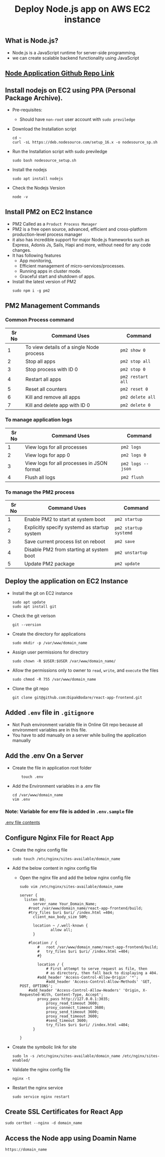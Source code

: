 # <h1 align=center> Deploy Node.js app on AWS EC2 instance <h1>

## What is Node.js?
- Node.js is a JavaScript runtime for server-side programming. 
- we can create scalable backend functionality using JavaScript  
  
## [Node Application Github Repo Link](https://github.com/DipakBodare/node-api-backend)  

## Install nodejs on EC2 using PPA (Personal Package Archive).
- Pre-requisites: 
  - Should have ```non-root``` user account with ```sudo previledge```
  
- Download the Installation script
  ```
  cd ~
  curl -sL https://deb.nodesource.com/setup_16.x -o nodesource_sp.sh
  ```
  
- Run the Installation script with sudo previledge
  ```
  sudo bash nodesource_setup.sh
  ```
- Install the nodejs
  ```
  sudo apt install nodejs
  ```
  
- Check the Nodejs Version
  ```
  node -v
  ``` 
 
## Install PM2 on EC2 Instance
- PM2 Called as a ```Product Process Manager```
- PM2 is a free open source, advanced, efficient and cross-platform production-level process manager
- it also has incredible support for major Node.js frameworks such as Express, Adonis Js, Sails, Hapi and more, without need for any code changes.
- It has following features
  - App monitoring, 
  - Efficient management of micro-services/processes. 
  - Running apps in cluster mode. 
  - Graceful start and shutdown of apps.  
- Install the latest version of PM2
  ```
  sudo npm i -g pm2 
  ```
## PM2 Management Commands
### Common Process command  
   
  | Sr No | Command Uses | Command |
  |------|--------|---------|
  | 1 | To view details of a single Node process | `pm2 show 0` |
  | 2 | Stop all apps | `pm2 stop all` |  
  | 3 | Stop process with ID 0 | `pm2 stop 0` | 
  | 4 | Restart all apps | `pm2 restart all` |
  | 5 | Reset all counters | `pm2 reset 0` | 
  | 6 | Kill and remove all apps | `pm2 delete all` |
  | 7 | Kill and delete app with ID 0 | `pm2 delete 0` |
 
### To manage application logs  
  | Sr No | Command Uses | Command |
  |------|--------|---------|
  | 1 | View logs for all processes | `pm2 logs` |
  | 2 | View logs for app 0  | `pm2 logs 0` |
  | 3 | View logs for all processes in JSON format | `pm2 logs --json` |
  | 4 | Flush all logs | `pm2 flush` |
 
### To manage the PM2 process
  | Sr No | Command Uses | Command |
  |------|--------|---------|
  | 1 | Enable PM2 to start at system boot | `pm2 startup` |
  | 2 | Explicitly specify systemd as startup system | `pm2 startup systemd` |
  | 3 | Save current process list on reboot | `pm2 save` |
  | 4 | Disable PM2 from starting at system boot | `pm2 unstartup` |
  | 5 | Update PM2 package | `pm2 update` | 
  
## Deploy the application on EC2 Instance
- Install the git on EC2 instance
  ```
  sudo apt update
  sudo apt install git
  ```
   
- Check the git verison
  ```
  git --version
  ```
- Create the directory for applications
  ```
  sudo mkdir -p /var/www/domain_name  
  ```	
	
- Assign user permissions for directory	
  ```
  sudo chown -R $USER:$USER /var/www/domain_name/
  ```
- Allow the permissions only to owner to `read`, `write`, and `execute` the files   
  ```
  sudo chmod -R 755 /var/www/domain_name
  ```
- Clone the git repo
  ```
  git clone git@github.com:DipakBodare/react-app-frontend.git
  
  ```  
## Added `.env` file in `.gitignore`
- Not Push environment variable file in Online Git repo because all environment variables are in this file.
- You have to add manually on a server while builing the application manually

## Add the .env On a Server
- Create the file in application root folder
  ``` cd  /var/www/domain_name
      touch .env
  ```
  
- Add the Environment variables in a .env file
  ```
  cd /var/www/domain_name
  vim .env
  ```
### Note: Variable for env file is added in `.env.sample` file  
[.env file contents](https://github.com/DipakBodare/node-api-backend/blob/master/.env.sample)

## Configure Nginx File for React App
- Create the nginx config file
  ```
  sudo touch /etc/nginx/sites-available/domain_name
  ```
  
- Add the below content in nginx config file  
  
  - Open the nginx file and add the below nginx config file
    ```
    sudo vim /etc/nginx/sites-available/domain_name
    ```
    
    ```
    server {
	  listen 80;
          server_name Your_Domain_Name;
		#root /var/www/domain_name/react-app-frontend/build;
		#try_files $uri $uri/ /index.html =404;
          client_max_body_size 50M;
          
          location ~ /.well-known {
                  allow all;
          }

		#location / {
	        #	root /var/www/domain_name/react-app-frontend/build;
	        #	try_files $uri $uri/ /index.html =404;
	        #}
	
	        location / {
                # First attempt to serve request as file, then
                # as directory, then fall back to displaying a 404.
 	        #add_header 'Access-Control-Allow-Origin' '*';
                #add_header 'Access-Control-Allow-Methods' 'GET, POST, OPTIONS';
		#add_header 'Access-Control-Allow-Headers' 'Origin, X-Requested-With, Content-Type, Accept';
        	proxy_pass http://127.0.0.1:3035;
                proxy_read_timeout 3600;
                proxy_connect_timeout 3600;
                proxy_send_timeout 3600;
                proxy_read_timeout 3600;
                #send_timeout 3600;  
                try_files $uri $uri/ /index.html =404;
          }

    }
    ```
  
- Create the symbolic link for site
  ```
  sudo ln -s /etc/nginx/sites-available/domain_name /etc/nginx/sites-enabled/
  ```
  
- Validate the nginx config file
  ```
  nginx -t
  ```
  
- Restart the nginx service
  ```
  sudo service nginx restart
  ```

## Create SSL Certificates for React App 
```
sudo certbot --nginx -d domain_name
```

## Access the Node app using Doamin Name  
```
https://domain_name
```	

